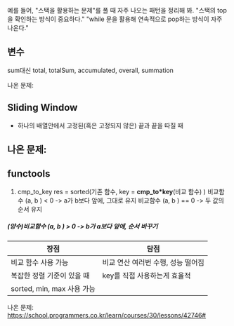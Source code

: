 
예를 들어, "스택을 활용하는 문제"를 풀 때 자주 나오는 패턴을 정리해 봐.
"스택의 top을 확인하는 방식이 중요하다."
"while 문을 활용해 연속적으로 pop하는 방식이 자주 나온다."

## 변수
sum대신 total, totalSum, accumulated, overall, summation

나온 문제:

## Sliding Window

- 하나의 배열안에서 고정된(혹은 고정되지 않은) 끝과 끝을 따질 때

나온 문제:
-----

## functools

1. cmp_to_key
res = sorted(기존 함수, key = **cmp_to*key**(비교 함수) )
비교함수 (a, b ) < 0 -> a가 b보다 앞에, 그대로 유지
비교함수 (a, b ) == 0 -> 두 값의 순서 유지
##### (양수)비교함수 (a, b ) > 0 -> b가 a보다 앞에, 순서 바꾸기

|장점|담점|
|---|---|
|비교 함수 사용 가능|비교 연산 여러번 수행, 성능 떨어짐|
|복잡한 정렬 기준이 있을 때| key를 직접 사용하는게 효율적|
|sorted, min, max 사용 가능 | |

나온 문제:
<https://school.programmers.co.kr/learn/courses/30/lessons/42746#>
